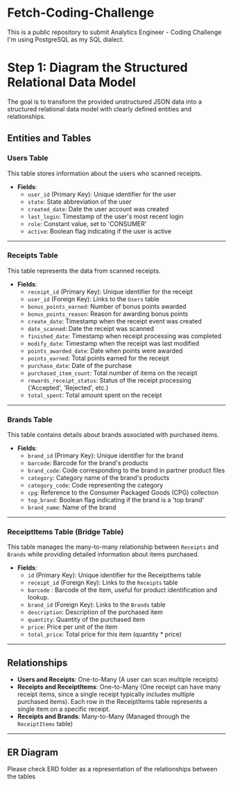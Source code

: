 # Fetch-Coding-Challenge
This is a public repository to submit Analytics Engineer - Coding Challenge
I'm using PostgreSQL as my SQL dialect.

# Step 1: Diagram the Structured Relational Data Model

The goal is to transform the provided unstructured JSON data into a structured relational data model with clearly defined entities and relationships.

## Entities and Tables

### Users Table
This table stores information about the users who scanned receipts.

- **Fields**:
  - `user_id` (Primary Key): Unique identifier for the user
  - `state`: State abbreviation of the user
  - `created_date`: Date the user account was created
  - `last_login`: Timestamp of the user's most recent login
  - `role`: Constant value, set to 'CONSUMER'
  - `active`: Boolean flag indicating if the user is active

---

### Receipts Table
This table represents the data from scanned receipts.

- **Fields**:
  - `receipt_id` (Primary Key): Unique identifier for the receipt
  - `user_id` (Foreign Key): Links to the `Users` table
  - `bonus_points_earned`: Number of bonus points awarded
  - `bonus_points_reason`: Reason for awarding bonus points
  - `create_date`: Timestamp when the receipt event was created
  - `date_scanned`: Date the receipt was scanned
  - `finished_date`: Timestamp when receipt processing was completed
  - `modify_date`: Timestamp when the receipt was last modified
  - `points_awarded_date`: Date when points were awarded
  - `points_earned`: Total points earned for the receipt
  - `purchase_date`: Date of the purchase
  - `purchased_item_count`: Total number of items on the receipt
  - `rewards_receipt_status`: Status of the receipt processing ('Accepted', 'Rejected', etc.)
  - `total_spent`: Total amount spent on the receipt

---

### Brands Table
This table contains details about brands associated with purchased items.

- **Fields**:
  - `brand_id` (Primary Key): Unique identifier for the brand
  - `barcode`: Barcode for the brand's products
  - `brand_code`: Code corresponding to the brand in partner product files
  - `category`: Category name of the brand's products
  - `category_code`: Code representing the category
  - `cpg`: Reference to the Consumer Packaged Goods (CPG) collection
  - `top_brand`: Boolean flag indicating if the brand is a 'top brand'
  - `brand_name`: Name of the brand

---

### ReceiptItems Table (Bridge Table)
This table manages the many-to-many relationship between `Receipts` and `Brands` while providing detailed information about items purchased.

- **Fields**:
  - `id` (Primary Key): Unique identifier for the ReceiptItems table
  - `receipt_id` (Foreign Key): Links to the `Receipts` table
  - `barcode` : Barcode of the item, useful for product identification and lookup.
  - `brand_id` (Foreign Key): Links to the `Brands` table
  - `description`: Description of the purchased item
  - `quantity`: Quantity of the purchased item
  - `price`: Price per unit of the item
  - `total_price`: Total price for this item (quantity * price)

---

## Relationships

- **Users and Receipts**: One-to-Many (A user can scan multiple receipts)
- **Receipts and ReceiptItems**: One-to-Many (One receipt can have many receipt items, since a single receipt typically includes multiple purchased items). Each row in the ReceiptItems table represents a single item on a specific receipt.
- **Receipts and Brands**: Many-to-Many (Managed through the `ReceiptItems` table)

---

## ER Diagram

Please check ERD folder as a representation of the relationships between the tables

